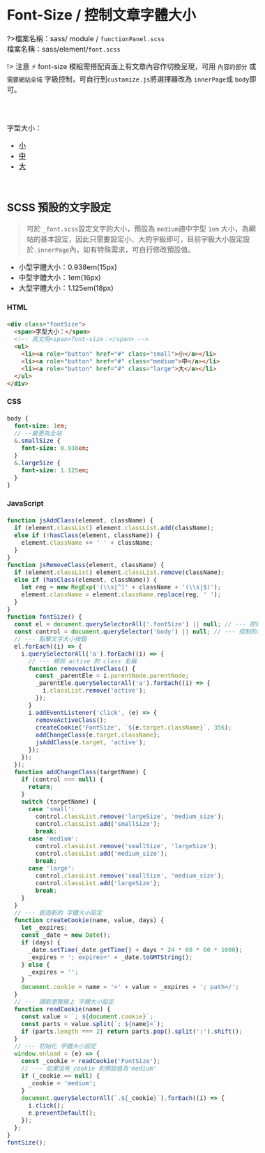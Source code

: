 # Font-Size / 控制文章字體大小

?>檔案名稱：sass/ module / `functionPanel.scss`<br>
檔案名稱：sass/element/`font.scss`<br>

!> 注意 :zap: font-size 模組需搭配頁面上有文章內容作切換呈現，可用 `內容的部分` 或 `需要網站全域` 字級控制，可自行到`customize.js`將選擇器改為 `innerPage`或 `body`即可。

<!-- 文字大小 -->
  <div class="fontSize">
    <span>字型大小：</span>
    <!-- 英文用<span>font-size：</span> -->
    <ul>
      <li><a role="button" href="javascript:;" class="small">小</a></li>
      <li><a role="button" href="javascript:;" class="medium">中</a></li>
      <li><a role="button" href="javascript:;" class="large">大</a></li>
    </ul>
  </div>

<!-- <iframe height="265" style="width: 100%;" scrolling="no" title="Font-Size / 控制文章字體大小" src="https://codepen.io/u00hyui/embed/wvJvqPx?height=265&theme-id=dark&default-tab=html,result" frameborder="no" loading="lazy" allowtransparency="true" allowfullscreen="true">
  See the Pen <a href='https://codepen.io/u00hyui/pen/wvJvqPx'>Font-Size / 控制文章字體大小</a> by u00hyui
  (<a href='https://codepen.io/u00hyui'>@u00hyui</a>) on <a href='https://codepen.io'>CodePen</a>.
</iframe> -->

## SCSS 預設的文字設定

> 可於 `_font.scss`設定文字的大小，預設為 `medium`適中字型 `1em` 大小，為網站的基本設定，因此只需要設定小、大的字級即可，目前字級大小設定設於`.innerPage`內，如有特殊需求，可自行修改預設值。

- 小型字體大小：0.938em(15px)
- 中型字體大小：1em(16px)
- 大型字體大小：1.125em(18px)

<!-- tabs:start -->

#### **HTML**

```html
<div class="fontSize">
  <span>字型大小：</span>
  <!-- 英文用<span>font-size：</span> -->
  <ul>
    <li><a role="button" href="#" class="small">小</a></li>
    <li><a role="button" href="#" class="medium">中</a></li>
    <li><a role="button" href="#" class="large">大</a></li>
  </ul>
</div>
```

#### **CSS**

```sass
body {
  font-size: 1em;
  // --變更為全站
  &.smallSize {
    font-size: 0.938em;
  }
  &.largeSize {
    font-size: 1.125em;
  }
}
```

#### **JavaScript**

```javascript
function jsAddClass(element, className) {
  if (element.classList) element.classList.add(className);
  else if (!hasClass(element, className)) {
    element.className += ' ' + className;
  }
}
function jsRemoveClass(element, className) {
  if (element.classList) element.classList.remove(className);
  else if (hasClass(element, className)) {
    let reg = new RegExp('(\\s|^)' + className + '(\\s|$)');
    element.className = element.className.replace(reg, ' ');
  }
}
function fontSize() {
  const el = document.querySelectorAll('.fontSize') || null; // --- 控制的對象
  const control = document.querySelector('body') || null; // --- 控制的對象名稱
  // --- 點擊文字大小按鈕
  el.forEach((i) => {
    i.querySelectorAll('a').forEach((i) => {
      // --- 移除 active 的 class 名稱
      function removeActiveClass() {
        const _parentEle = i.parentNode.parentNode;
        _parentEle.querySelectorAll('a').forEach((i) => {
          i.classList.remove('active');
        });
      }
      i.addEventListener('click', (e) => {
        removeActiveClass();
        createCookie('FontSize', `${e.target.className}`, 356);
        addChangeClass(e.target.className);
        jsAddClass(e.target, 'active');
      });
    });
  });
  function addChangeClass(targetName) {
    if (control === null) {
      return;
    }
    switch (targetName) {
      case 'small':
        control.classList.remove('largeSize', 'medium_size');
        control.classList.add('smallSize');
        break;
      case 'medium':
        control.classList.remove('smallSize', 'largeSize');
        control.classList.add('medium_size');
        break;
      case 'large':
        control.classList.remove('smallSize', 'medium_size');
        control.classList.add('largeSize');
        break;
    }
  }
  // --- 創造新的 字體大小設定
  function createCookie(name, value, days) {
    let _expires;
    const _date = new Date();
    if (days) {
      _date.setTime(_date.getTime() + days * 24 * 60 * 60 * 1000);
      _expires = '; expires=' + _date.toGMTString();
    } else {
      _expires = '';
    }
    document.cookie = name + '=' + value + _expires + '; path=/';
  }
  // --- 讀取瀏覽器上 字體大小設定
  function readCookie(name) {
    const value = `; ${document.cookie}`;
    const parts = value.split(`; ${name}=`);
    if (parts.length === 2) return parts.pop().split(';').shift();
  }
  // --- 初始化 字體大小設定
  window.onload = (e) => {
    const _cookie = readCookie('FontSize');
    // --- 如果沒有_cookie 則預設值為'medium'
    if (_cookie == null) {
      _cookie = 'medium';
    }
    document.querySelectorAll(`.${_cookie}`).forEach((i) => {
      i.click();
      e.preventDefault();
    });
  };
}
fontSize();
```

<!-- tabs:end -->

<link rel="stylesheet" href="https://hywebu00.github.io/HyUI_v4/css/style.css" />
<style>
  .fontSize{
    margin:4em 0;
  }
  .fontSize a{
    color: #000 !important;
    font-weight: 400 !important;
  }
   .fontSize a.active{
    color:#fff !important;
  }
  .fontSize a:hover{
    color:#fff !important;
  }
  body.largeSize {
    font-size: 1.125em;
  }
  body.smallSize {
    font-size: 0.938em;
  }
  body{
     font-size: 1em;
  }
</style>
<script>
  function jsAddClass(element, className) {
  if (element.classList) element.classList.add(className);
  else if (!hasClass(element, className)) {
    element.className += ' ' + className;
  }
}
function jsRemoveClass(element, className) {
  if (element.classList) element.classList.remove(className);
  else if (hasClass(element, className)) {
    let reg = new RegExp('(\\s|^)' + className + '(\\s|$)');
    element.className = element.className.replace(reg, ' ');
  }
}
  function fontSize() {
  const el = document.querySelectorAll('.fontSize') || null; // --- 控制的對象
  const control = document.querySelector('body') || null; // --- 控制的對象名稱
  // --- 點擊文字大小按鈕
  el.forEach((i) => {
    i.querySelectorAll('a').forEach((i) => {
      // --- 移除 active 的 class 名稱
      function removeActiveClass() {
        const _parentEle = i.parentNode.parentNode;
        _parentEle.querySelectorAll('a').forEach((i) => {
          i.classList.remove('active');
        });
      }
      i.addEventListener('click', (e) => {
        removeActiveClass();
        createCookie('FontSize', `${e.target.className}`, 356);
        addChangeClass(e.target.className);
        jsAddClass(e.target, 'active');
      });
    });
  });
  function addChangeClass(targetName) {
    if (control === null) {
      return;
    }
    switch (targetName) {
      case 'small':
        control.classList.remove('largeSize', 'medium_size');
        control.classList.add('smallSize');
        break;
      case 'medium':
        control.classList.remove('smallSize', 'largeSize');
        control.classList.add('medium_size');
        break;
      case 'large':
        control.classList.remove('smallSize', 'medium_size');
        control.classList.add('largeSize');
        break;
    }
  }
  // --- 創造新的 字體大小設定
  function createCookie(name, value, days) {
    let _expires;
    const _date = new Date();
    if (days) {
      _date.setTime(_date.getTime() + days * 24 * 60 * 60 * 1000);
      _expires = '; expires=' + _date.toGMTString();
    } else {
      _expires = '';
    }
    document.cookie = name + '=' + value + _expires + '; path=/';
  }
  // --- 讀取瀏覽器上 字體大小設定
  function readCookie(name) {
    const value = `; ${document.cookie}`;
    const parts = value.split(`; ${name}=`);
    if (parts.length === 2) return parts.pop().split(';').shift();
  }
  // --- 初始化 字體大小設定
  window.onload = (e) => {
    const _cookie = readCookie('FontSize');
    // --- 如果沒有_cookie 則預設值為'medium'
    if (_cookie == null) {
      _cookie = 'medium';
    }
    document.querySelectorAll(`.${_cookie}`).forEach((i) => {
      i.click();
      e.preventDefault();
    });
  };
}
fontSize();
</script>
